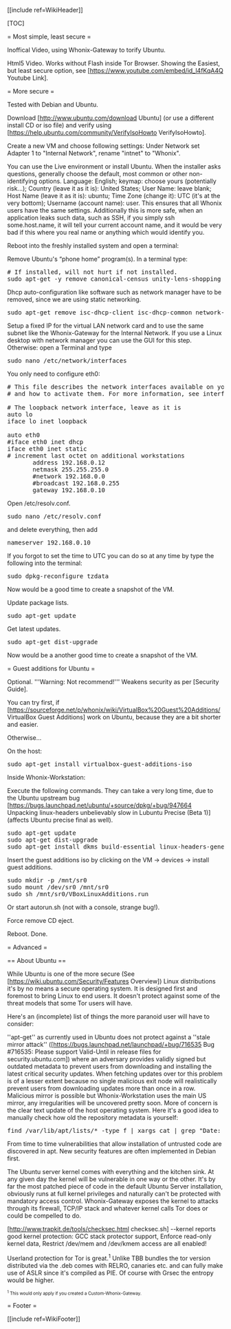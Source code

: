 [[include ref=WikiHeader]]

[TOC]

= Most simple, least secure =

Inoffical Video, using Whonix-Gateway to torify Ubuntu.

Html5 Video. Works without Flash inside Tor Browser. Showing the Easiest, but least secure option, see [https://www.youtube.com/embed/id_l4fKqA4Q Youtube Link].

= More secure =

Tested with Debian and Ubuntu.

Download [http://www.ubuntu.com/download Ubuntu] (or use a different install CD or iso file) and verify using [https://help.ubuntu.com/community/VerifyIsoHowto VerifyIsoHowto].

Create a new VM and choose following settings: Under Network set Adapter 1 to &quot;Internal Network&quot;, rename &quot;intnet&quot; to &quot;Whonix&quot;.

You can use the Live environment or install Ubuntu. When the installer asks questions, generally choose the default, most common or other non-identifying options. Language: English; keymap: choose yours (potentially risk...); Country (leave it as it is): United States; User Name: leave blank; Host Name (leave it as it is): ubuntu; Time Zone (change it): UTC (it's at the very bottom); Username (account name): user. This ensures that all Whonix users have the same settings. Additionally this is more safe, when an application leaks such data, such as SSH, if you simply ssh some.host.name, it will tell your current account name, and it would be very bad if this where you real name or anything which would identify you.

Reboot into the freshly installed system and open a terminal:

Remove Ubuntu's “phone home” program(s). In a terminal type:

<pre># If installed, will not hurt if not installed.
sudo apt-get -y remove canonical-census unity-lens-shopping unity-scope-video-remote unity-scope-musicstores</pre>
Dhcp auto-configuration like software such as network manager have to be removed, since we are using static networking.

<pre>sudo apt-get remove isc-dhcp-client isc-dhcp-common network-manager network-manager-gnome resolvconf</pre>
Setup a fixed IP for the virtual LAN network card and to use the same subnet like the Whonix-Gateway for the Internal Network. If you use a Linux desktop with network manager you can use the GUI for this step. Otherwise: open a Terminal and type

<pre>sudo nano /etc/network/interfaces</pre>
You only need to configure eth0:

<pre># This file describes the network interfaces available on your system
# and how to activate them. For more information, see interfaces(5).

# The loopback network interface, leave as it is
auto lo
iface lo inet loopback

auto eth0
#iface eth0 inet dhcp
iface eth0 inet static
# increment last octet on additional workstations
       address 192.168.0.12
       netmask 255.255.255.0
       #network 192.168.0.0
       #broadcast 192.168.0.255
       gateway 192.168.0.10</pre>
Open /etc/resolv.conf.

<pre>sudo nano /etc/resolv.conf</pre>
and delete everything, then add

<pre>nameserver 192.168.0.10</pre>
If you forgot to set the time to UTC you can do so at any time by type the following into the terminal:

<pre>sudo dpkg-reconfigure tzdata</pre>
Now would be a good time to create a snapshot of the VM.

Update package lists.

<pre>sudo apt-get update</pre>
Get latest updates.

<pre>sudo apt-get dist-upgrade</pre>
Now would be a another good time to create a snapshot of the VM.

= Guest additions for Ubuntu =

Optional. '''Warning: Not recommend!''' Weakens security as per [Security Guide].

You can try first, if [https://sourceforge.net/p/whonix/wiki/VirtualBox%20Guest%20Additions/ VirtualBox Guest Additions] work on Ubuntu, because they are a bit shorter and easier.

Otherwise...

On the host:

<pre>sudo apt-get install virtualbox-guest-additions-iso</pre>
Inside Whonix-Workstation:

Execute the following commands. They can take a very long time, due to the Ubuntu upstream bug [https://bugs.launchpad.net/ubuntu/+source/dpkg/+bug/947664 Unpacking linux-headers unbelievably slow in Lubuntu Precise (Beta 1)] (affects Ubuntu precise final as well).

<pre>sudo apt-get update
sudo apt-get dist-upgrade
sudo apt-get install dkms build-essential linux-headers-generic linux-headers-generic-pae</pre>
Insert the guest additions iso by clicking on the VM -&gt; devices -&gt; install guest additions.

<pre>sudo mkdir -p /mnt/sr0
sudo mount /dev/sr0 /mnt/sr0
sudo sh /mnt/sr0/VBoxLinuxAdditions.run</pre>
Or start autorun.sh (not with a console, strange bug!).

Force remove CD eject.

Reboot. Done.

= Advanced =

== About Ubuntu ==

While Ubuntu is one of the more secure (See [https://wiki.ubuntu.com/Security/Features Overview]) Linux distributions it's by no means a secure operating system. It is designed first and foremost to bring Linux to end users. It doesn't protect against some of the threat models that some Tor users will have.

Here's an (incomplete) list of things the more paranoid user will have to consider:

''apt-get'' as currently used in Ubuntu does not protect against a ''stale mirror attack'' ([https://bugs.launchpad.net/launchpad/+bug/716535 Bug #716535: Please support Valid-Until in release files for security.ubuntu.com]) where an adversary provides validly signed but outdated metadata to prevent users from downloading and installing the latest critical security updates. When fetching updates over tor this problem is of a lesser extent because no single malicious exit node will realistically prevent users from downloading updates more than once in a row. Malicious mirror is possible but Whonix-Workstation uses the main US mirror, any irregularities will be uncovered pretty soon. More of concern is the clear text update of the host operating system. Here it's a good idea to manually check how old the repository metadata is yourself:

<pre>find /var/lib/apt/lists/* -type f | xargs cat | grep &quot;Date: &quot;</pre>
From time to time vulnerabilities that allow installation of untrusted code are discovered in apt. New security features are often implemented in Debian first.

The Ubuntu server kernel comes with everything and the kitchen sink. At any given day the kernel will be vulnerable in one way or the other. It's by far the most patched piece of code in the default Ubuntu Server installation, obviously runs at full kernel privileges and naturally can't be protected with mandatory access control. Whonix-Gateway exposes the kernel to attacks through its firewall, TCP/IP stack and whatever kernel calls Tor does or could be compelled to do.

[http://www.trapkit.de/tools/checksec.html checksec.sh] --kernel reports good kernel protection: GCC stack protector support, Enforce read-only kernel data, Restrict /dev/mem and /dev/kmem access are all enabled!

Userland protection for Tor is great.<sup>1</sup> Unlike TBB bundles the tor version distributed via the .deb comes with RELRO, canaries etc. and can fully make use of ASLR since it's compiled as PIE. Of course with Grsec the entropy would be higher.

<font size="-3"> <sup>1</sup> This would only apply if you created a Custom-Whonix-Gateway. </font>

= Footer =

[[include ref=WikiFooter]]

